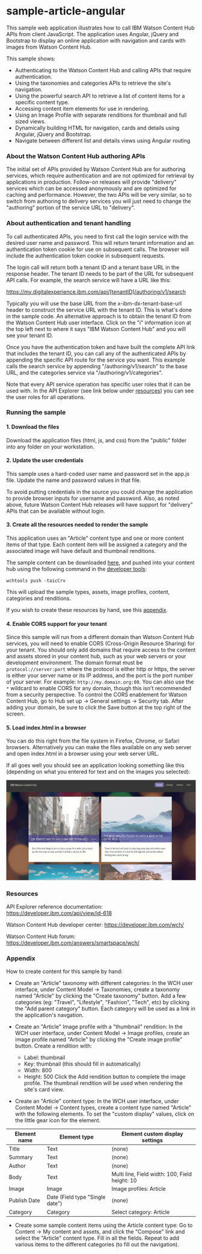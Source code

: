# sample-article-angular
This sample web application illustrates how to call IBM Watson Content Hub APIs from client JavaScript. The application uses Angular, jQuery and Bootstrap to display an online application with navigation and cards with images from Watson Content Hub.

This sample shows:
* Authenticating to the Watson Content Hub and calling APIs that require authentication.
* Using the taxonomies and categories APIs to retrieve the site's navigation.
* Using the powerful search API to retrieve a list of content items for a specific content type.
* Accessing content item elements for use in rendering.
* Using an Image Profile with separate renditions for thumbnail and full sized views.
* Dynamically building HTML for navigation, cards and details using Angular, jQuery and Bootstrap.
* Navigate between different list and details views using Angular routing

### About the Watson Content Hub authoring APIs

The initial set of APIs provided by Watson Content Hub are for authoring services, which require authentication and are not optimized for retrieval by applications in production. Follow-on releases will provide "delivery" services which can be accessed anonymously and are optimized for caching and performance. However, the two APIs will be very similar, so to switch from authoring to delivery services you will just need to change the "authoring" portion of the service URL to "delivery". 

### About authentication and tenant handling

To call authenticated APIs, you need to first call the login service with the desired user name and password. This will return tenant information and an authentication token cookie for use on subsequent calls. The browser will include the authentication token cookie in subsequent requests. 

The login call will return both a tenant ID and a tenant base URL in the response header. The tenant ID needs to be part of the URL for subsequent API calls. For example, the search service will have a URL like this:

https://my.digitalexperience.ibm.com/api/[tenantID]/authoring/v1/search

Typically you will use the base URL from the x-ibm-dx-tenant-base-url header to construct the service URL with the tenant ID. This is what's done in the sample code. An alternative approach is to obtain the tenant ID from the Watson Content Hub user interface. Click on the "i" information icon at the top left next to where it says "IBM Watson Content Hub" and you will see your tenant ID.

Once you have the authentication token and have built the complete API link that includes the tenant ID, you can call any of the authenticated APIs by appending the specific API route for the service you want. This example calls the search service by appending "/authoring/v1/search" to the base URL, and the categories service via "/authoring/v1/categories".

Note that every API service operation has specific user roles that it can be used with. In the API Explorer (see link below under [resources](#user-content-resources)) you can see the user roles for all operations.

### Running the sample

#### 1. Download the files

Download the application files (html, js, and css) from the "public" folder into any folder on your workstation.

#### 2. Update the user credentials

This sample uses a hard-coded user name and password set in the app.js file. Update the name and password values in that file.

To avoid putting credentials in the source you could change the application to provide browser inputs for username and password. Also, as noted above, future Watson Content Hub releases will have support for "delivery" APIs that can be available without login.

#### 3. Create all the resources needed to render the sample

This application uses an "Article" content type and one or more content items of that type. Each content item will be assigned a category and the associated image will have default and thumbnail renditions.

The sample content can be downloaded [here](https://github.com/ibm-wch/sample-article-content), and pushed into your content hub using the following command in the [developer tools](https://github.com/ibm-wch/wchtools-cli):
```
wchtools push -taicCrv
```
This will upload the sample types, assets, image profiles, content, categories and renditions.

If you wish to create these resources by hand, see this [appendix](#appendix).

#### 4. Enable CORS support for your tenant

Since this sample will run from a different domain than Watson Content Hub services, you will need to enable CORS (Cross-Origin Resource Sharing) for your tenant. You should only add domains that require access to the content and assets stored in your content hub, such as your web servers or your development environment. The domain format must be `protocol://server:port` where the protocol is either http or https, the server is either your server name or its IP address, and the port is the port number of your server. For example: `http://my.domain.org:80`. You can also use the `*` wildcard to enable CORS for any domain, though this isn't recommended from a security perspective. To control the CORS enablement for Watson Content Hub, go to Hub set up -> General settings -> Security tab. After adding your domain, be sure to click the Save button at the top right of the screen.

#### 5. Load index.html in a browser

You can do this right from the file system in Firefox, Chrome, or Safari browsers. Alternatively you can make the files available on any web server and open index.html in a browser using your web server URL.

If all goes well you should see an application looking something like this (depending on what you entered for text and on the images you selected):

![sample screenshot](/docs/article-sample-screenshot.jpg?raw=true "Sample screenshot")

### Resources

API Explorer reference documentation: https://developer.ibm.com/api/view/id-618

Watson Content Hub developer center: https://developer.ibm.com/wch/

Watson Content Hub forum: https://developer.ibm.com/answers/smartspace/wch/

### Appendix
How to create content for this sample by hand:

* Create an "Article" taxonomy with different categories: In the WCH user interface, under Content Model -> Taxonomies, create a taxonomy named "Article" by clicking the "Create taxonomy" button. Add a few categories (eg: "Travel", "Lifestyle", "Fashion", "Tech", etc) by clicking the "Add parent category" button. Each category will be used as a link in the application's navgation.

* Create an "Article" Image profile with a "thumbnail" rendition: In the WCH user interface, under Content Model -> Image profiles, create an image profile named "Article" by clicking the "Create image profile" button. Create a rendition with:
	* Label: thumbnail
	* Key: thumbnail (this should fill in automatically)
	* Width: 800
	* Height: 500
Click the Add rendition button to complete the image profile. The thumbnail rendition will be used when rendering the site's card view.

* Create an "Article" content type: In the WCH user interface, under Content Model -> Content types, create a content type named "Article" with the following elements. To set the "custom display" values, click on the little gear icon for the element.

|Element name | Element type | Element custom display settings |
| --- | --- | --- |
|Title | Text | (none) |
| Summary | Text | (none) |
| Author | Text | (none) |
| Body | Text | Multi line, Field width: 100, Field height: 10 |
| Image | Image | Image profiles: Article |
| Publish Date | Date (Field type "Single date") | (none) |
| Category | Category | Select category: Article |

* Create some sample content items using the Article content type: Go to Content -> My content and assets, and click the "Compose" link and select the "Article" content type. Fill in all the fields. Repeat to add various items to the different categories (to fill out the navigation).
